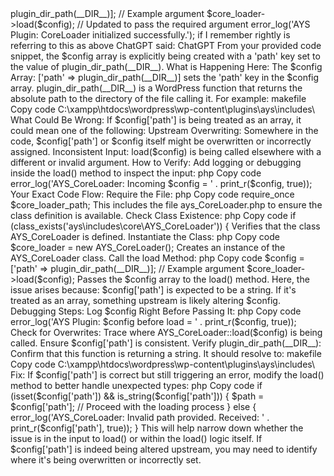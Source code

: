 <?php

namespace ays\includes\core;

class AYS_CoreLoader
{
  public static function load($config)
  {
    if (is_array($config) && isset($config['path'])) {
      $namespace = 'ays\\includes\\core';
      $path = $config['path'];

      // Ensure $path is a string
      if (is_string($path) && strpos($path, $namespace) !== false) {
        // Continue with the loading process
        error_log("AYS_CoreLoader: Path and namespace are valid. Loading process initiated.");
      } else {
        error_log('AYS_CoreLoader: Invalid path or namespace mismatch.');
      }
    } else {
      error_log('AYS_CoreLoader: Invalid configuration passed to load().');
    }
  }
}

// Register the autoloader function properly as a static method
spl_autoload_register(['\\ays\\includes\\core\\AYS_CoreLoader', 'load']);
Immediate Fixes:
Here's a refined version of AYS_CoreLoader::load() with added checks and corrections:

php
Copy code
namespace ays\includes\core;

class AYS_CoreLoader
{
    public static function load($config)
    {
        // Validate input
        if (is_array($config) && isset($config['path']) && is_string($config['path'])) {
            $namespace = 'ays\\includes\\core';
            $path = $config['path'];

            // Validate that the namespace exists in the path
            if (strpos($path, $namespace) !== false) {
                // Process loading
                error_log("AYS_CoreLoader: Path and namespace are valid. Loading process initiated.");
                // Perform the class loading (assuming autoload logic here)
                if (file_exists($path)) {
                    require_once $path;
                    error_log("AYS_CoreLoader: Class successfully loaded from $path.");
                } else {
                    error_log("AYS_CoreLoader: Class file not found at $path.");
                }
            } else {
                error_log('AYS_CoreLoader: Invalid path or namespace mismatch.');
            }
        } else {
            error_log('AYS_CoreLoader: Invalid configuration passed to load(). Ensure "path" is a string.');
        }
    }
}

// Register the autoloader function
spl_autoload_register(['\\ays\\includes\\core\\AYS_CoreLoader', 'load']);
What This Fix Does:
Checks $config['path']:

Ensures it's a string before processing.
Logs an error if the input is invalid.
Validates the Namespace:

Verifies that the path includes the expected namespace (ays\includes\core).
Handles Missing Files:

Logs if the specified file doesn't exist at the path.
Additional Recommendations:
Debugging Steps:

Verify what $config contains before passing it to load(). If $config['path'] is being set incorrectly upstream, trace its origin.
Use var_dump($config) temporarily in the load() method to inspect the input.
Namespace and Path Alignment:

Confirm that the namespace matches the folder structure exactly. For example:
arduino
Copy code
namespace ays\includes\core;
Must correspond to the file path:
makefile
Copy code
C:\xampp\htdocs\wordpress\wp-content\plugins\ays\includes\core\
File Naming:

Ensure case consistency (e.g., ays_CoreLoader.php vs. AYS_CoreLoader.php) as Windows is case-insensitive, but WordPress may behave differently in certain environments.
Apply these fixes and test again. If the warnings persist, we can further debug upstream logic setting $config.





You said:
I understand 'cause it isn't a race and associated array of parts and strings have seen it is it pulling from somewhere house for memory or is it pulling from the actual class

       require_once $core_loader_path;
            if (class_exists('ays\includes\core\AYS_CoreLoader')) {
                $core_loader = new AYS_CoreLoader();
                $config = ['path' => plugin_dir_path(__DIR__)]; // Example argument
                $core_loader->load($config); // Updated to pass the required argument
                error_log('AYS Plugin: CoreLoader initialized successfully.');  
if I remember rightly is referring to this as above
ChatGPT said:
ChatGPT
From your provided code snippet, the $config array is explicitly being created with a 'path' key set to the value of plugin_dir_path(__DIR__).

What is Happening Here:
The $config Array:

['path' => plugin_dir_path(__DIR__)] sets the 'path' key in the $config array.
plugin_dir_path(__DIR__) is a WordPress function that returns the absolute path to the directory of the file calling it. For example:
makefile
Copy code
C:\xampp\htdocs\wordpress\wp-content\plugins\ays\includes\
What Could Be Wrong:

If $config['path'] is being treated as an array, it could mean one of the following:
Upstream Overwriting: Somewhere in the code, $config['path'] or $config itself might be overwritten or incorrectly assigned.
Inconsistent Input: load($config) is being called elsewhere with a different or invalid argument.
How to Verify: Add logging or debugging inside the load() method to inspect the input:

php
Copy code
error_log('AYS_CoreLoader: Incoming $config = ' . print_r($config, true));
Your Exact Code Flow:
Require the File:

php
Copy code
require_once $core_loader_path;
This includes the file ays_CoreLoader.php to ensure the class definition is available.

Check Class Existence:

php
Copy code
if (class_exists('ays\includes\core\AYS_CoreLoader')) {
Verifies that the class AYS_CoreLoader is defined.

Instantiate the Class:

php
Copy code
$core_loader = new AYS_CoreLoader();
Creates an instance of the AYS_CoreLoader class.

Call the load Method:

php
Copy code
$config = ['path' => plugin_dir_path(__DIR__)]; // Example argument
$core_loader->load($config); 
Passes the $config array to the load() method.

Here, the issue arises because:

$config['path'] is expected to be a string.
If it's treated as an array, something upstream is likely altering $config.
Debugging Steps:
Log $config Right Before Passing It:

php
Copy code
error_log('AYS Plugin: $config before load = ' . print_r($config, true));
Check for Overwrites:

Trace where AYS_CoreLoader::load($config) is being called.
Ensure $config['path'] is consistent.
Verify plugin_dir_path(__DIR__):

Confirm that this function is returning a string. It should resolve to:
makefile
Copy code
C:\xampp\htdocs\wordpress\wp-content\plugins\ays\includes\
Fix:
If $config['path'] is correct but still triggering an error, modify the load() method to better handle unexpected types:

php
Copy code
if (isset($config['path']) && is_string($config['path'])) {
    $path = $config['path'];
    // Proceed with the loading process
} else {
    error_log('AYS_CoreLoader: Invalid path provided. Received: ' . print_r($config['path'], true));
}
This will help narrow down whether the issue is in the input to load() or within the load() logic itself. If $config['path'] is indeed being altered upstream, you may need to identify where it's being overwritten or incorrectly set.
